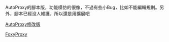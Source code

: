 AutoProxy的腳本版，功能模仿的很像，不過有些小Bug，比如不能編輯規則。另外，腳本已經没人維護，所以還是用擴展吧

[AutoProxy修改版](https://github.com/dupontjoy/userChrome.js-Collections-/tree/master/000%E2%80%94%E2%80%94xpi/Autoproxy_Mod.xpi)

[FoxyProxy](https://addons.mozilla.org/en-us/firefox/addon/foxyproxy-standard/)